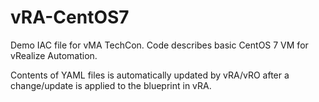 # vRA-CentOS7
Demo IAC file for vMA TechCon. Code describes basic CentOS 7 VM for vRealize Automation.

Contents of YAML files is automatically updated by vRA/vRO after a change/update is applied to the blueprint in vRA.
